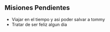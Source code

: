 ## Misiones Pendientes 
* Viajar en el tiempo y asi poder salvar a tommy 
* Tratar  de ser feliz algun dia 